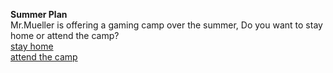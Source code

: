 **Summer Plan**   
Mr.Mueller is offering a gaming camp over the summer, Do you want to stay home or attend the camp?  
[stay home](stay-home/summer-assignment.md)    
[attend the camp](attend-the-camp/video-game.md)